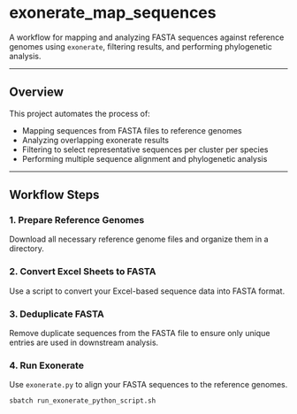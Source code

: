 # exonerate_map_sequences

A workflow for mapping and analyzing FASTA sequences against reference genomes using `exonerate`, filtering results, and performing phylogenetic analysis.

---

## Overview

This project automates the process of:
- Mapping sequences from FASTA files to reference genomes
- Analyzing overlapping exonerate results
- Filtering to select representative sequences per cluster per species
- Performing multiple sequence alignment and phylogenetic analysis

---

## Workflow Steps

### 1. Prepare Reference Genomes
Download all necessary reference genome files and organize them in a directory.

### 2. Convert Excel Sheets to FASTA
Use a script to convert your Excel-based sequence data into FASTA format.

### 3. Deduplicate FASTA
Remove duplicate sequences from the FASTA file to ensure only unique entries are used in downstream analysis.

### 4. Run Exonerate
Use `exonerate.py` to align your FASTA sequences to the reference genomes.

```bash
sbatch run_exonerate_python_script.sh
